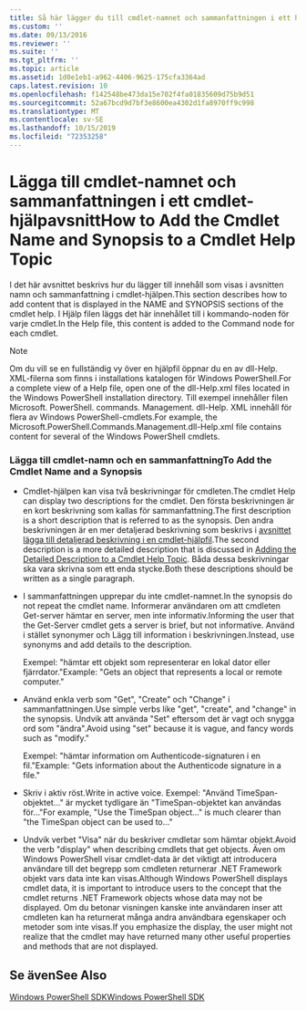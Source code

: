 ```yaml
---
title: Så här lägger du till cmdlet-namnet och sammanfattningen i ett hjälp avsnitt för cmdleten | Microsoft Docs
ms.custom: ''
ms.date: 09/13/2016
ms.reviewer: ''
ms.suite: ''
ms.tgt_pltfrm: ''
ms.topic: article
ms.assetid: 1d0e1eb1-a962-4406-9625-175cfa3364ad
caps.latest.revision: 10
ms.openlocfilehash: f142548be473da15e702f4fa01835609d75b9d51
ms.sourcegitcommit: 52a67bcd9d7bf3e8600ea4302d1fa8970ff9c998
ms.translationtype: MT
ms.contentlocale: sv-SE
ms.lasthandoff: 10/15/2019
ms.locfileid: "72353258"
---
```

# <a name="how-to-add-the-cmdlet-name-and-synopsis-to-a-cmdlet-help-topic"></a><span data-ttu-id="002d3-102">Lägga till cmdlet-namnet och sammanfattningen i ett cmdlet-hjälpavsnitt</span><span class="sxs-lookup"><span data-stu-id="002d3-102">How to Add the Cmdlet Name and Synopsis to a Cmdlet Help Topic</span></span>

<span data-ttu-id="002d3-103">I det här avsnittet beskrivs hur du lägger till innehåll som visas i avsnitten namn och sammanfattning i cmdlet-hjälpen.</span><span class="sxs-lookup"><span data-stu-id="002d3-103">This section describes how to add content that is displayed in the NAME and SYNOPSIS sections of the cmdlet help.</span></span> <span data-ttu-id="002d3-104">I Hjälp filen läggs det här innehållet till i kommando-noden för varje cmdlet.</span><span class="sxs-lookup"><span data-stu-id="002d3-104">In the Help file, this content is added to the Command node for each cmdlet.</span></span>

> [!NOTE]
> <span data-ttu-id="002d3-105">Om du vill se en fullständig vy över en hjälpfil öppnar du en av dll-Help. XML-filerna som finns i installations katalogen för Windows PowerShell.</span><span class="sxs-lookup"><span data-stu-id="002d3-105">For a complete view of a Help file, open one of the dll-Help.xml files located in the Windows PowerShell installation directory.</span></span> <span data-ttu-id="002d3-106">Till exempel innehåller filen Microsoft. PowerShell. commands. Management. dll-Help. XML innehåll för flera av Windows PowerShell-cmdlets.</span><span class="sxs-lookup"><span data-stu-id="002d3-106">For example, the Microsoft.PowerShell.Commands.Management.dll-Help.xml file contains content for several of the Windows PowerShell cmdlets.</span></span>

### <a name="to-add-the-cmdlet-name-and-a-synopsis"></a><span data-ttu-id="002d3-107">Lägga till cmdlet-namn och en sammanfattning</span><span class="sxs-lookup"><span data-stu-id="002d3-107">To Add the Cmdlet Name and a Synopsis</span></span>

- <span data-ttu-id="002d3-108">Cmdlet-hjälpen kan visa två beskrivningar för cmdleten.</span><span class="sxs-lookup"><span data-stu-id="002d3-108">The cmdlet Help can display two descriptions for the cmdlet.</span></span> <span data-ttu-id="002d3-109">Den första beskrivningen är en kort beskrivning som kallas för sammanfattning.</span><span class="sxs-lookup"><span data-stu-id="002d3-109">The first description is a short description that is referred to as the synopsis.</span></span> <span data-ttu-id="002d3-110">Den andra beskrivningen är en mer detaljerad beskrivning som beskrivs i [avsnittet lägga till detaljerad beskrivning i en cmdlet-hjälpfil](./how-to-add-a-cmdlet-description.md).</span><span class="sxs-lookup"><span data-stu-id="002d3-110">The second description is a more detailed description that is discussed in [Adding the Detailed Description to a Cmdlet Help Topic](./how-to-add-a-cmdlet-description.md).</span></span> <span data-ttu-id="002d3-111">Båda dessa beskrivningar ska vara skrivna som ett enda stycke.</span><span class="sxs-lookup"><span data-stu-id="002d3-111">Both these descriptions should be written as a single paragraph.</span></span>

- <span data-ttu-id="002d3-112">I sammanfattningen upprepar du inte cmdlet-namnet.</span><span class="sxs-lookup"><span data-stu-id="002d3-112">In the synopsis do not repeat the cmdlet name.</span></span> <span data-ttu-id="002d3-113">Informerar användaren om att cmdleten Get-server hämtar en server, men inte informativ.</span><span class="sxs-lookup"><span data-stu-id="002d3-113">Informing the user that the Get-Server cmdlet gets a server is brief, but not informative.</span></span> <span data-ttu-id="002d3-114">Använd i stället synonymer och Lägg till information i beskrivningen.</span><span class="sxs-lookup"><span data-stu-id="002d3-114">Instead, use synonyms and add details to the description.</span></span>

  <span data-ttu-id="002d3-115">Exempel: "hämtar ett objekt som representerar en lokal dator eller fjärrdator."</span><span class="sxs-lookup"><span data-stu-id="002d3-115">Example: "Gets an object that represents a local or remote computer."</span></span>

- <span data-ttu-id="002d3-116">Använd enkla verb som "Get", "Create" och "Change" i sammanfattningen.</span><span class="sxs-lookup"><span data-stu-id="002d3-116">Use simple verbs like "get", "create", and "change" in the synopsis.</span></span> <span data-ttu-id="002d3-117">Undvik att använda "Set" eftersom det är vagt och snygga ord som "ändra".</span><span class="sxs-lookup"><span data-stu-id="002d3-117">Avoid using "set" because it is vague, and fancy words such as "modify."</span></span>

  <span data-ttu-id="002d3-118">Exempel: "hämtar information om Authenticode-signaturen i en fil."</span><span class="sxs-lookup"><span data-stu-id="002d3-118">Example: "Gets information about the Authenticode signature in a file."</span></span>

- <span data-ttu-id="002d3-119">Skriv i aktiv röst.</span><span class="sxs-lookup"><span data-stu-id="002d3-119">Write in active voice.</span></span> <span data-ttu-id="002d3-120">Exempel: "Använd TimeSpan-objektet..." är mycket tydligare än "TimeSpan-objektet kan användas för..."</span><span class="sxs-lookup"><span data-stu-id="002d3-120">For example, "Use the TimeSpan object..." is much clearer than "the TimeSpan object can be used to..."</span></span>

- <span data-ttu-id="002d3-121">Undvik verbet "Visa" när du beskriver cmdletar som hämtar objekt.</span><span class="sxs-lookup"><span data-stu-id="002d3-121">Avoid the verb "display" when describing cmdlets that get objects.</span></span> <span data-ttu-id="002d3-122">Även om Windows PowerShell visar cmdlet-data är det viktigt att introducera användare till det begrepp som cmdleten returnerar .NET Framework objekt vars data inte kan visas.</span><span class="sxs-lookup"><span data-stu-id="002d3-122">Although Windows PowerShell displays cmdlet data, it is important to introduce users to the concept that the cmdlet returns .NET Framework objects whose data may not be displayed.</span></span> <span data-ttu-id="002d3-123">Om du betonar visningen kanske inte användaren inser att cmdleten kan ha returnerat många andra användbara egenskaper och metoder som inte visas.</span><span class="sxs-lookup"><span data-stu-id="002d3-123">If you emphasize the display, the user might not realize that the cmdlet may have returned many other useful properties and methods that are not displayed.</span></span>

## <a name="see-also"></a><span data-ttu-id="002d3-124">Se även</span><span class="sxs-lookup"><span data-stu-id="002d3-124">See Also</span></span>

 [<span data-ttu-id="002d3-125">Windows PowerShell SDK</span><span class="sxs-lookup"><span data-stu-id="002d3-125">Windows PowerShell SDK</span></span>](../windows-powershell-reference.md)